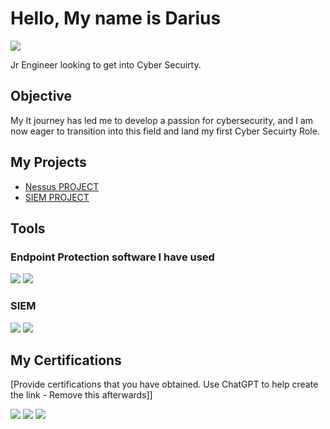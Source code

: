 # Hello, My name is Darius 
<a href="www.linkedin.com/in/dariusmoore-cs"><img src="https://img.shields.io/badge/-LinkedIn-0072b1?&style=for-the-badge&logo=linkedin&logoColor=white" /></a>

Jr Engineer looking to get into Cyber Secuirty.
## Objective
My It journey has led me to develop a passion for cybersecurity, and I am now eager to transition into this field and land my first Cyber Secuirty Role.

## My Projects
- <a href="https://github.com/Dmoore125/Vulnerability-Management---Nessus-">Nessus PROJECT</a>
- <a href="https://github.com/Dmoore125/SIEM_AZURE_SENTINAL_AND_MAP/tree/main">SIEM PROJECT</a>

## Tools
</div>

### Endpoint Protection software I have used 
<div>
    <img src="https://img.shields.io/badge/-Microsoft_Defender_for_Endpoint-00A4EF?&style=for-the-badge&logo=Microsoft&logoColor=white" />
    <img src="https://img.shields.io/badge/-Malwarebytes-34495E?&style=for-the-badge&logo=Malwarebytes&logoColor=white" />

</div>

### SIEM
<div>
    <img src="https://img.shields.io/badge/-Microsoft_Sentinel-0078D4?&style=for-the-badge&logo=Microsoft&logoColor=white" />
    <img src="https://img.shields.io/badge/-Splunk-000000?&style=for-the-badge&logo=Splunk&logoColor=white" />
   
</div>

## My Certifications
[Provide certifications that you have obtained. Use ChatGPT to help create the link - Remove this afterwards]]
<div>
<img src="https://img.shields.io/badge/-CCNA-0077B5?&style=for-the-badge&logo=Cisco&logoColor=white" />
<img src="https://img.shields.io/badge/-Security%2B-007ACC?&style=for-the-badge&logo=CompTIA&logoColor=white" />
<img src="https://img.shields.io/badge/-Google%20Cyber%20Security-4285F4?&style=for-the-badge&logo=google&logoColor=white" />


</div>


